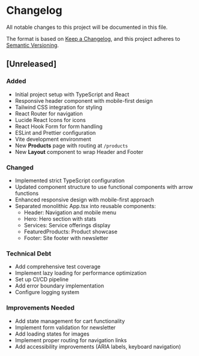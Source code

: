 # Changelog

All notable changes to this project will be documented in this file.

The format is based on [Keep a Changelog](https://keepachangelog.com/en/1.0.0/),
and this project adheres to [Semantic Versioning](https://semver.org/spec/v2.0.0.html).

## [Unreleased]

### Added
- Initial project setup with TypeScript and React
- Responsive header component with mobile-first design
- Tailwind CSS integration for styling
- React Router for navigation
- Lucide React Icons for icons
- React Hook Form for form handling
- ESLint and Prettier configuration
- Vite development environment
- New **Products** page with routing at `/products`
- New **Layout** component to wrap Header and Footer

### Changed
- Implemented strict TypeScript configuration
- Updated component structure to use functional components with arrow functions
- Enhanced responsive design with mobile-first approach
- Separated monolithic App.tsx into reusable components:
  - Header: Navigation and mobile menu
  - Hero: Hero section with stats
  - Services: Service offerings display
  - FeaturedProducts: Product showcase
  - Footer: Site footer with newsletter

### Technical Debt
- Add comprehensive test coverage
- Implement lazy loading for performance optimization
- Set up CI/CD pipeline
- Add error boundary implementation
- Configure logging system

### Improvements Needed
- Add state management for cart functionality
- Implement form validation for newsletter
- Add loading states for images
- Implement proper routing for navigation links
- Add accessibility improvements (ARIA labels, keyboard navigation)
